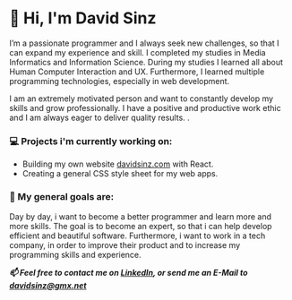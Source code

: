 # 👋 Hi, I'm David Sinz

I’m a passionate programmer and I always seek new challenges, so that I can expand my experience and skill. I completed my studies in Media Informatics and Information Science. During my studies I learned all about Human Computer Interaction and UX. Furthermore, I learned multiple programming technologies, especially in web development. 

I am an extremely motivated person and want to constantly develop my skills and grow professionally. I have a positive and productive work ethic and I am always eager to deliver quality results. .

### 💻 Projects i'm currently working on:

- Building my own website [davidsinz.com](http://davidsinz.com/) with React.
- Creating a general CSS style sheet for my web apps.

### 🎯 My general goals are:

Day by day, i want to become a better programmer and learn more and more skills. The goal is to become an expert, so that i can help develop efficient and beautiful software. Furthermore, i want to work in a tech company, in order to improve their product and to increase my programming skills and experience. 

***📫 Feel free to contact me on [LinkedIn](https://www.linkedin.com/in/david-sinz-492170202/), or send me an E-Mail to [davidsinz@gmx.net](mailto:davidsinz@gmx.net)***



